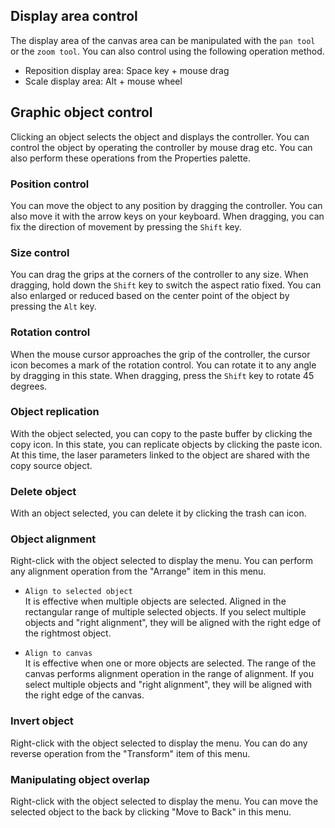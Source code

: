 
## Display area control
The display area of the canvas area can be manipulated with the `pan tool` or the `zoom tool`. You can also control using the following operation method.

- Reposition display area: Space key + mouse drag
- Scale display area: Alt + mouse wheel

## Graphic object control
Clicking an object selects the object and displays the controller. You can control the object by operating the controller by mouse drag etc. You can also perform these operations from the Properties palette.

### Position control
You can move the object to any position by dragging the controller. You can also move it with the arrow keys on your keyboard.
When dragging, you can fix the direction of movement by pressing the `Shift` key.

### Size control
You can drag the grips at the corners of the controller to any size. When dragging, hold down the `Shift` key to switch the aspect ratio fixed. You can also enlarged or reduced based on the center point of the object by pressing the `Alt` key.

### Rotation control
When the mouse cursor approaches the grip of the controller, the cursor icon becomes a mark of the rotation control. You can rotate it to any angle by dragging in this state.
When dragging, press the `Shift` key to rotate 45 degrees.

### Object replication
With the object selected, you can copy to the paste buffer by clicking the copy icon. In this state, you can replicate objects by clicking the paste icon. At this time, the laser parameters linked to the object are shared with the copy source object.

### Delete object
With an object selected, you can delete it by clicking the trash can icon.

### Object alignment
Right-click with the object selected to display the menu. You can perform any alignment operation from the "Arrange" item in this menu.

- `Align to selected object`  
It is effective when multiple objects are selected. Aligned in the rectangular range of multiple selected objects. If you select multiple objects and "right alignment", they will be aligned with the right edge of the rightmost object.

- `Align to canvas`  
It is effective when one or more objects are selected. The range of the canvas performs alignment operation in the range of alignment. If you select multiple objects and "right alignment", they will be aligned with the right edge of the canvas.

### Invert object
Right-click with the object selected to display the menu. You can do any reverse operation from the "Transform" item of this menu.

### Manipulating object overlap
Right-click with the object selected to display the menu. You can move the selected object to the back by clicking "Move to Back" in this menu.
